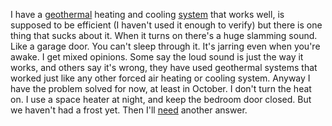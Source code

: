 I have a <a href="https://www.waterfurnace.com/literature/premier/sp1555.pdf">geothermal</a> heating and cooling <a href="https://www.waterfurnace.com/">system</a> that works well, is supposed to be efficient (I haven't used it enough to verify) but there is one thing that sucks about it. When it turns on there's a huge slamming sound. Like a garage door. You can't sleep through it. It's jarring even when you're awake. I get mixed opinions. Some say the loud sound is just the way it works, and others say it's wrong, they have used geothermal systems that worked just like any other forced air heating or cooling system. Anyway I have the problem solved for now, at least in October. I don't turn the heat on. I use a space heater at night, and keep the bedroom door closed. But we haven't had a frost yet. Then I'll <a href="https://www.redcross.org/get-help/how-to-prepare-for-emergencies/types-of-emergencies/winter-storm/frozen-pipes.html">need</a> another answer. 
